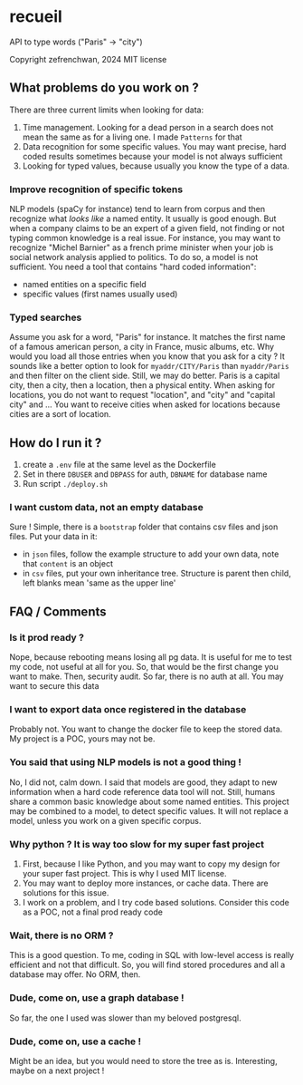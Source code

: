 # recueil

API to type words ("Paris" -> "city")

Copyright zefrenchwan, 2024
MIT license

## What problems do you work on ? 

There are three current limits when looking for data: 
1. Time management. Looking for a dead person in a search does not mean the same as for a living one. I made `Patterns` for that
2. Data recognition for some specific values. You may want precise, hard coded results sometimes because your model is not always sufficient 
3. Looking for typed values, because usually you know the type of a data. 

### Improve recognition of specific tokens 
NLP models (spaCy for instance) tend to learn from corpus and then recognize what *looks like* a named entity. 
It usually is good enough. 
But when a company claims to be an expert of a given field, not finding or not typing common knowledge is a real issue. 
For instance, you may want to recognize "Michel Barnier" as a french prime minister when your job is social network analysis applied to politics. 
To do so, a model is not sufficient. 
You need a tool that contains "hard coded information": 
* named entities on a specific field 
* specific values (first names usually used)

### Typed searches

Assume you ask for a word, "Paris" for instance. 
It matches the first name of a famous american person, a city in France, music albums, etc. 
Why would you load all those entries when you know that you ask for a city ? 
It sounds like a better option to look for `myaddr/CITY/Paris` than `myaddr/Paris` and then filter on the client side. 
Still, we may do better. 
Paris is a capital city, then a city, then a location, then a physical entity. 
When asking for locations, you do not want to request "location", and "city" and "capital city" and ... 
You want to receive cities when asked for locations because cities are a sort of location. 

## How do I run it ? 

1. create a `.env` file at the same level as the Dockerfile
2. Set in there `DBUSER` and `DBPASS` for auth, `DBNAME` for database name
3. Run script `./deploy.sh`

### I want custom data, not an empty database

Sure ! 
Simple, there is a `bootstrap` folder that contains csv files and json files. 
Put your data in it:
* in `json` files, follow the example structure to add your own data, note that `content` is an object
* in `csv` files, put your own inheritance tree. Structure is parent then child, left blanks mean 'same as the upper line' 


## FAQ / Comments

### Is it prod ready ? 

Nope, because rebooting means losing all pg data. 
It is useful for me to test my code, not useful at all for you.
So, that would be the first change you want to make. 
Then, security audit. 
So far, there is no auth at all. 
You may want to secure this data

### I want to export data once registered in the database

Probably not. 
You want to change the docker file to keep the stored data. 
My project is a POC, yours may not be. 


### You said that using NLP models is not a good thing ! 

No, I did not, calm down. 
I said that models are good, they adapt to new information when a hard code reference data tool will not. 
Still, humans share a common basic knowledge about some named entities. 
This project may be combined to a model, to detect specific values. 
It will not replace a model, unless you work on a given specific corpus. 

### Why python ? It is way too slow for my super fast project 

1. First, because I like Python, and you may want to copy my design for your super fast project. This is why I used MIT license. 
2. You may want to deploy more instances, or cache data. There are solutions for this issue. 
3. I work on a problem, and I try code based solutions. Consider this code as a POC, not a final prod ready code

### Wait, there is no ORM ?

This is a good question. 
To me, coding in SQL with low-level access is really efficient and not that difficult. 
So, you will find stored procedures and all a database may offer. 
No ORM, then. 


### Dude, come on, use a graph database ! 

So far, the one I used was slower than my beloved postgresql. 


### Dude, come on, use a cache ! 

Might be an idea, but you would need to store the tree as is. 
Interesting, maybe on a next project ! 